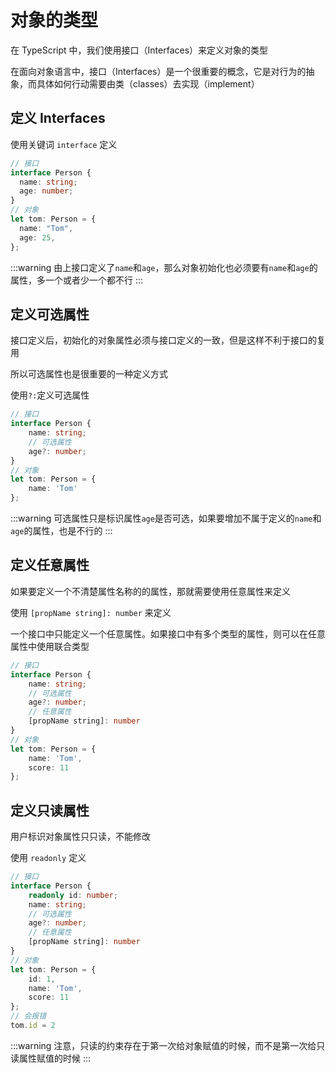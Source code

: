 # 对象的类型

在 TypeScript 中，我们使用接口（Interfaces）来定义对象的类型

在面向对象语言中，接口（Interfaces）是一个很重要的概念，它是对行为的抽象，而具体如何行动需要由类（classes）去实现（implement）

## 定义 Interfaces

使用关键词 `interface` 定义

```ts
// 接口
interface Person {
  name: string;
  age: number;
}
// 对象
let tom: Person = {
  name: "Tom",
  age: 25,
};

```
:::warning
由上接口定义了`name`和`age`，那么对象初始化也必须要有`name`和`age`的属性，多一个或者少一个都不行
:::

## 定义可选属性

接口定义后，初始化的对象属性必须与接口定义的一致，但是这样不利于接口的复用

所以可选属性也是很重要的一种定义方式

使用`?:`定义可选属性

```ts
// 接口
interface Person {
    name: string;
    // 可选属性
    age?: number;
}
// 对象
let tom: Person = {
    name: 'Tom'
};
```
:::warning
可选属性只是标识属性`age`是否可选，如果要增加不属于定义的`name`和`age`的属性，也是不行的
:::

## 定义任意属性

如果要定义一个不清楚属性名称的的属性，那就需要使用任意属性来定义

使用 `[propName string]: number` 来定义

一个接口中只能定义一个任意属性。如果接口中有多个类型的属性，则可以在任意属性中使用联合类型

```ts
// 接口
interface Person {
    name: string;
    // 可选属性
    age?: number;
    // 任意属性
    [propName string]: number
}
// 对象
let tom: Person = {
    name: 'Tom',
    score: 11
};
```

## 定义只读属性

用户标识对象属性只只读，不能修改

使用 `readonly` 定义

```ts
// 接口
interface Person {
    readonly id: number;
    name: string;
    // 可选属性
    age?: number;
    // 任意属性
    [propName string]: number
}
// 对象
let tom: Person = {
    id: 1,
    name: 'Tom',
    score: 11
};
// 会报错
tom.id = 2
```

:::warning
注意，只读的约束存在于第一次给对象赋值的时候，而不是第一次给只读属性赋值的时候
:::

